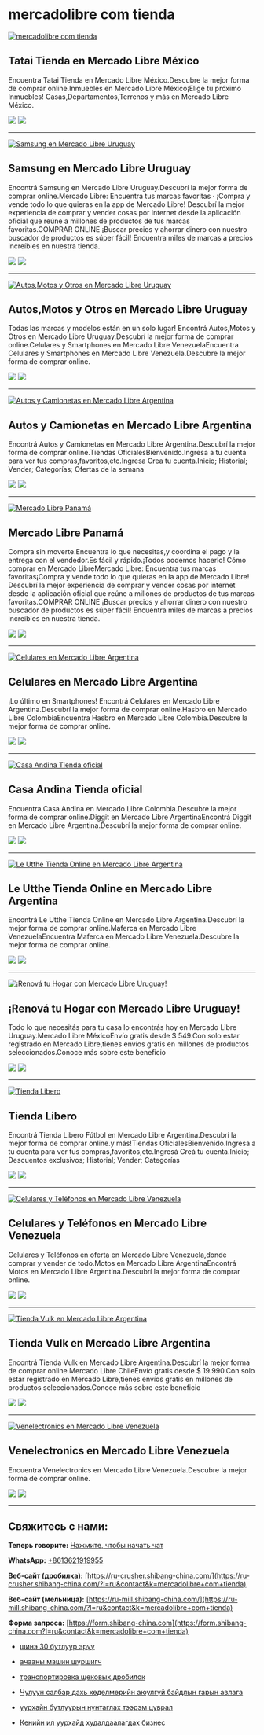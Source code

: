 # mercadolibre com tienda

<a href="https://swt.shibang-china.com/?l=ru&img&k=mercadolibre+com+tienda" target="_blank">![mercadolibre com tienda](http://static.shibang-china.com/all-800x300/863.jpg)</a>

## Tatai Tienda en Mercado Libre M&#233;xico
Encuentra Tatai Tienda en Mercado Libre M&#233;xico.Descubre la mejor forma de comprar online.Inmuebles en Mercado Libre M&#233;xico&#161;Elige tu pr&#243;ximo Inmuebles! Casas,Departamentos,Terrenos y m&#225;s en Mercado Libre M&#233;xico.


<a href="https://whatsapp.shibangsoft.com/WhatsApp.php" target="_blank" title="WhatsApp">![](http://static.shibang-china.com/icon/whatsapp.png)</a> <a href="https://swt.shibang-china.com/?l=ru&icon&k=mercadolibre+com+tienda" target="_blank">![](http://static.shibang-china.com/icon/chat-ru.png)</a>

---

<a href="https://swt.shibang-china.com/?l=ru&img&k=mercadolibre+com+tienda" target="_blank">![Samsung en Mercado Libre Uruguay](http://static.shibang-china.com/all-800x300/986.jpg)</a>

## Samsung en Mercado Libre Uruguay
Encontr&#225; Samsung en Mercado Libre Uruguay.Descubr&#237; la mejor forma de comprar online.Mercado Libre: Encuentra tus marcas favoritas&nbsp;&#0183;&#32;&#161;Compra y vende todo lo que quieras en la app de Mercado Libre! Descubr&#237; la mejor experiencia de comprar y vender cosas por internet desde la aplicaci&#243;n oficial que re&#250;ne a millones de productos de tus marcas favoritas.COMPRAR ONLINE &#161;Buscar precios y ahorrar dinero con nuestro buscador de productos es s&#250;per f&#225;cil! Encuentra miles de marcas a precios incre&#237;bles en nuestra tienda.


<a href="https://whatsapp.shibangsoft.com/WhatsApp.php" target="_blank" title="WhatsApp">![](http://static.shibang-china.com/icon/whatsapp.png)</a> <a href="https://swt.shibang-china.com/?l=ru&icon&k=mercadolibre+com+tienda" target="_blank">![](http://static.shibang-china.com/icon/chat-ru.png)</a>

---

<a href="https://swt.shibang-china.com/?l=ru&img&k=mercadolibre+com+tienda" target="_blank">![Autos,Motos y Otros en Mercado Libre Uruguay](http://static.shibang-china.com/all-800x300/1291.jpg)</a>

## Autos,Motos y Otros en Mercado Libre Uruguay
Todas las marcas y modelos est&#225;n en un solo lugar! Encontr&#225; Autos,Motos y Otros en Mercado Libre Uruguay.Descubr&#237; la mejor forma de comprar online.Celulares y Smartphones en Mercado Libre VenezuelaEncuentra Celulares y Smartphones en Mercado Libre Venezuela.Descubre la mejor forma de comprar online.


<a href="https://whatsapp.shibangsoft.com/WhatsApp.php" target="_blank" title="WhatsApp">![](http://static.shibang-china.com/icon/whatsapp.png)</a> <a href="https://swt.shibang-china.com/?l=ru&icon&k=mercadolibre+com+tienda" target="_blank">![](http://static.shibang-china.com/icon/chat-ru.png)</a>

---

<a href="https://swt.shibang-china.com/?l=ru&img&k=mercadolibre+com+tienda" target="_blank">![Autos y Camionetas en Mercado Libre Argentina](http://static.shibang-china.com/all-800x300/836.jpg)</a>

## Autos y Camionetas en Mercado Libre Argentina
Encontr&#225; Autos y Camionetas en Mercado Libre Argentina.Descubr&#237; la mejor forma de comprar online.Tiendas OficialesBienvenido.Ingresa a tu cuenta para ver tus compras,favoritos,etc.Ingresa Crea tu cuenta.Inicio; Historial; Vender; Categor&#237;as; Ofertas de la semana


<a href="https://whatsapp.shibangsoft.com/WhatsApp.php" target="_blank" title="WhatsApp">![](http://static.shibang-china.com/icon/whatsapp.png)</a> <a href="https://swt.shibang-china.com/?l=ru&icon&k=mercadolibre+com+tienda" target="_blank">![](http://static.shibang-china.com/icon/chat-ru.png)</a>

---

<a href="https://swt.shibang-china.com/?l=ru&img&k=mercadolibre+com+tienda" target="_blank">![Mercado Libre Panam&#225;](http://static.shibang-china.com/all-800x300/1450.jpg)</a>

## Mercado Libre Panam&#225;
Compra sin moverte.Encuentra lo que necesitas,y coordina el pago y la entrega con el vendedor.Es f&#225;cil y r&#225;pido.&#161;Todos podemos hacerlo! C&#243;mo comprar en Mercado LibreMercado Libre: Encuentra tus marcas favoritas&#161;Compra y vende todo lo que quieras en la app de Mercado Libre! Descubr&#237; la mejor experiencia de comprar y vender cosas por internet desde la aplicaci&#243;n oficial que re&#250;ne a millones de productos de tus marcas favoritas.COMPRAR ONLINE &#161;Buscar precios y ahorrar dinero con nuestro buscador de productos es s&#250;per f&#225;cil! Encuentra miles de marcas a precios incre&#237;bles en nuestra tienda.


<a href="https://whatsapp.shibangsoft.com/WhatsApp.php" target="_blank" title="WhatsApp">![](http://static.shibang-china.com/icon/whatsapp.png)</a> <a href="https://swt.shibang-china.com/?l=ru&icon&k=mercadolibre+com+tienda" target="_blank">![](http://static.shibang-china.com/icon/chat-ru.png)</a>

---

<a href="https://swt.shibang-china.com/?l=ru&img&k=mercadolibre+com+tienda" target="_blank">![Celulares en Mercado Libre Argentina](http://static.shibang-china.com/all-800x300/942.jpg)</a>

## Celulares en Mercado Libre Argentina
&#161;Lo &#250;ltimo en Smartphones! Encontr&#225; Celulares en Mercado Libre Argentina.Descubr&#237; la mejor forma de comprar online.Hasbro en Mercado Libre ColombiaEncuentra Hasbro en Mercado Libre Colombia.Descubre la mejor forma de comprar online.


<a href="https://whatsapp.shibangsoft.com/WhatsApp.php" target="_blank" title="WhatsApp">![](http://static.shibang-china.com/icon/whatsapp.png)</a> <a href="https://swt.shibang-china.com/?l=ru&icon&k=mercadolibre+com+tienda" target="_blank">![](http://static.shibang-china.com/icon/chat-ru.png)</a>

---

<a href="https://swt.shibang-china.com/?l=ru&img&k=mercadolibre+com+tienda" target="_blank">![Casa Andina Tienda oficial](http://static.shibang-china.com/all-800x300/1442.jpg)</a>

## Casa Andina Tienda oficial
Encuentra Casa Andina en Mercado Libre Colombia.Descubre la mejor forma de comprar online.Diggit en Mercado Libre ArgentinaEncontr&#225; Diggit en Mercado Libre Argentina.Descubr&#237; la mejor forma de comprar online.


<a href="https://whatsapp.shibangsoft.com/WhatsApp.php" target="_blank" title="WhatsApp">![](http://static.shibang-china.com/icon/whatsapp.png)</a> <a href="https://swt.shibang-china.com/?l=ru&icon&k=mercadolibre+com+tienda" target="_blank">![](http://static.shibang-china.com/icon/chat-ru.png)</a>

---

<a href="https://swt.shibang-china.com/?l=ru&img&k=mercadolibre+com+tienda" target="_blank">![Le Utthe Tienda Online en Mercado Libre Argentina](http://static.shibang-china.com/all-800x300/1332.jpg)</a>

## Le Utthe Tienda Online en Mercado Libre Argentina
Encontr&#225; Le Utthe Tienda Online en Mercado Libre Argentina.Descubr&#237; la mejor forma de comprar online.Maferca en Mercado Libre VenezuelaEncuentra Maferca en Mercado Libre Venezuela.Descubre la mejor forma de comprar online.


<a href="https://whatsapp.shibangsoft.com/WhatsApp.php" target="_blank" title="WhatsApp">![](http://static.shibang-china.com/icon/whatsapp.png)</a> <a href="https://swt.shibang-china.com/?l=ru&icon&k=mercadolibre+com+tienda" target="_blank">![](http://static.shibang-china.com/icon/chat-ru.png)</a>

---

<a href="https://swt.shibang-china.com/?l=ru&img&k=mercadolibre+com+tienda" target="_blank">![&#161;Renov&#225; tu Hogar con Mercado Libre Uruguay!](http://static.shibang-china.com/all-800x300/917.jpg)</a>

## &#161;Renov&#225; tu Hogar con Mercado Libre Uruguay!
Todo lo que necesit&#225;s para tu casa lo encontr&#225;s hoy en Mercado Libre Uruguay.Mercado Libre M&#233;xicoEnv&#237;o gratis desde $ 549.Con solo estar registrado en Mercado Libre,tienes env&#237;os gratis en millones de productos seleccionados.Conoce m&#225;s sobre este beneficio


<a href="https://whatsapp.shibangsoft.com/WhatsApp.php" target="_blank" title="WhatsApp">![](http://static.shibang-china.com/icon/whatsapp.png)</a> <a href="https://swt.shibang-china.com/?l=ru&icon&k=mercadolibre+com+tienda" target="_blank">![](http://static.shibang-china.com/icon/chat-ru.png)</a>

---

<a href="https://swt.shibang-china.com/?l=ru&img&k=mercadolibre+com+tienda" target="_blank">![Tienda Libero](http://static.shibang-china.com/all-800x300/70.jpg)</a>

## Tienda Libero
Encontr&#225; Tienda Libero F&#250;tbol en Mercado Libre Argentina.Descubr&#237; la mejor forma de comprar online.y m&#225;s!Tiendas OficialesBienvenido.Ingresa a tu cuenta para ver tus compras,favoritos,etc.Ingres&#225; Cre&#225; tu cuenta.Inicio; Descuentos exclusivos; Historial; Vender; Categor&#237;as


<a href="https://whatsapp.shibangsoft.com/WhatsApp.php" target="_blank" title="WhatsApp">![](http://static.shibang-china.com/icon/whatsapp.png)</a> <a href="https://swt.shibang-china.com/?l=ru&icon&k=mercadolibre+com+tienda" target="_blank">![](http://static.shibang-china.com/icon/chat-ru.png)</a>

---

<a href="https://swt.shibang-china.com/?l=ru&img&k=mercadolibre+com+tienda" target="_blank">![Celulares y Tel&#233;fonos en Mercado Libre Venezuela](http://static.shibang-china.com/all-800x300/537.jpg)</a>

## Celulares y Tel&#233;fonos en Mercado Libre Venezuela
Celulares y Tel&#233;fonos en oferta en Mercado Libre Venezuela,donde comprar y vender de todo.Motos en Mercado Libre ArgentinaEncontr&#225; Motos en Mercado Libre Argentina.Descubr&#237; la mejor forma de comprar online.


<a href="https://whatsapp.shibangsoft.com/WhatsApp.php" target="_blank" title="WhatsApp">![](http://static.shibang-china.com/icon/whatsapp.png)</a> <a href="https://swt.shibang-china.com/?l=ru&icon&k=mercadolibre+com+tienda" target="_blank">![](http://static.shibang-china.com/icon/chat-ru.png)</a>

---

<a href="https://swt.shibang-china.com/?l=ru&img&k=mercadolibre+com+tienda" target="_blank">![Tienda Vulk en Mercado Libre Argentina](http://static.shibang-china.com/all-800x300/865.jpg)</a>

## Tienda Vulk en Mercado Libre Argentina
Encontr&#225; Tienda Vulk en Mercado Libre Argentina.Descubr&#237; la mejor forma de comprar online.Mercado Libre ChileEnv&#237;o gratis desde $ 19.990.Con solo estar registrado en Mercado Libre,tienes env&#237;os gratis en millones de productos seleccionados.Conoce m&#225;s sobre este beneficio


<a href="https://whatsapp.shibangsoft.com/WhatsApp.php" target="_blank" title="WhatsApp">![](http://static.shibang-china.com/icon/whatsapp.png)</a> <a href="https://swt.shibang-china.com/?l=ru&icon&k=mercadolibre+com+tienda" target="_blank">![](http://static.shibang-china.com/icon/chat-ru.png)</a>

---

<a href="https://swt.shibang-china.com/?l=ru&img&k=mercadolibre+com+tienda" target="_blank">![Venelectronics en Mercado Libre Venezuela](http://static.shibang-china.com/all-800x300/629.jpg)</a>

## Venelectronics en Mercado Libre Venezuela
Encuentra Venelectronics en Mercado Libre Venezuela.Descubre la mejor forma de comprar online.

<a href="https://whatsapp.shibangsoft.com/WhatsApp.php" target="_blank" title="WhatsApp">![](http://static.shibang-china.com/icon/whatsapp.png)</a> <a href="https://swt.shibang-china.com/?l=ru&icon&k=mercadolibre+com+tienda" target="_blank">![](http://static.shibang-china.com/icon/chat-ru.png)</a>

---
## Свяжитесь с нами:

**Теперь говорите:** [Нажмите, чтобы начать чат](https://swt.shibang-china.com?l=ru&contact&k=mercadolibre+com+tienda)

**WhatsApp:**  [+8613621919955](https://whatsapp.shibangsoft.com/WhatsApp.php)

**Веб-сайт (дробилка):** [https://ru-crusher.shibang-china.com/](https://ru-crusher.shibang-china.com/?l=ru&contact&k=mercadolibre+com+tienda)

**Веб-сайт (мельница):** [https://ru-mill.shibang-china.com/](https://ru-mill.shibang-china.com/?l=ru&contact&k=mercadolibre+com+tienda)

**Форма запроса:** [https://form.shibang-china.com](https://form.shibang-china.com?l=ru&contact&k=mercadolibre+com+tienda)

* [шинэ 30 бутлуур эрүү](../130/%D1%88%D0%B8%D0%BD%D1%8D%2030%20%D0%B1%D1%83%D1%82%D0%BB%D1%83%D1%83%D1%80%20%D1%8D%D1%80%D2%AF%D2%AF.md)

* [ачааны машин шүршигч](../129/%D0%B0%D1%87%D0%B0%D0%B0%D0%BD%D1%8B%20%D0%BC%D0%B0%D1%88%D0%B8%D0%BD%20%D1%88%D2%AF%D1%80%D1%88%D0%B8%D0%B3%D1%87.md)

* [транспортировка щековых дробилок](../126/%D1%82%D1%80%D0%B0%D0%BD%D1%81%D0%BF%D0%BE%D1%80%D1%82%D0%B8%D1%80%D0%BE%D0%B2%D0%BA%D0%B0%20%D1%89%D0%B5%D0%BA%D0%BE%D0%B2%D1%8B%D1%85%20%D0%B4%D1%80%D0%BE%D0%B1%D0%B8%D0%BB%D0%BE%D0%BA.md)

* [Чулуун салбар дахь хөдөлмөрийн аюулгүй байдлын гарын авлага](../126/%D0%A7%D1%83%D0%BB%D1%83%D1%83%D0%BD%20%D1%81%D0%B0%D0%BB%D0%B1%D0%B0%D1%80%20%D0%B4%D0%B0%D1%85%D1%8C%20%D1%85%D3%A9%D0%B4%D3%A9%D0%BB%D0%BC%D3%A9%D1%80%D0%B8%D0%B9%D0%BD%20%D0%B0%D1%8E%D1%83%D0%BB%D0%B3%D2%AF%D0%B9%20%D0%B1%D0%B0%D0%B9%D0%B4%D0%BB%D1%8B%D0%BD%20%D0%B3%D0%B0%D1%80%D1%8B%D0%BD%20%D0%B0%D0%B2%D0%BB%D0%B0%D0%B3%D0%B0.md)

* [уурхайн бутлуурын нунтаглах тээрэм цуврал](../130/%D1%83%D1%83%D1%80%D1%85%D0%B0%D0%B9%D0%BD%20%D0%B1%D1%83%D1%82%D0%BB%D1%83%D1%83%D1%80%D1%8B%D0%BD%20%D0%BD%D1%83%D0%BD%D1%82%D0%B0%D0%B3%D0%BB%D0%B0%D1%85%20%D1%82%D1%8D%D1%8D%D1%80%D1%8D%D0%BC%20%D1%86%D1%83%D0%B2%D1%80%D0%B0%D0%BB.md)

* [Кенийн ил уурхайд худалдаалагдах бизнес](../127/%D0%9A%D0%B5%D0%BD%D0%B8%D0%B9%D0%BD%20%D0%B8%D0%BB%20%D1%83%D1%83%D1%80%D1%85%D0%B0%D0%B9%D0%B4%20%D1%85%D1%83%D0%B4%D0%B0%D0%BB%D0%B4%D0%B0%D0%B0%D0%BB%D0%B0%D0%B3%D0%B4%D0%B0%D1%85%20%D0%B1%D0%B8%D0%B7%D0%BD%D0%B5%D1%81.md)